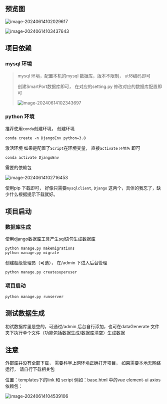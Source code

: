 ## 预览图

![image-20240614102029617](https://zzhaire-markdown.oss-cn-shanghai.aliyuncs.com/img/image-20240614102029617.png)

![image-20240614103437643](https://zzhaire-markdown.oss-cn-shanghai.aliyuncs.com/img/image-20240614103437643.png)

## 项目依赖

### mysql 环境

>mysql 环境，配置本机的mysql 数据库，版本不限制， utf8编码即可
>
>创建SmartPort数据库即可， 在对应的setting.py 修改对应的数据库配置即可
>
>![image-20240614102343697](https://zzhaire-markdown.oss-cn-shanghai.aliyuncs.com/img/image-20240614102343697.png)

### python 环境

推荐使用`conda`创建环境， 创建环境

```
conda create -n DjangoEnv python=3.8
```

激活环境 如果是配置了`Script`在环境变量， 直接`activate` `环境名` 即可

```
conda activate DjangoEnv
```

需要的依赖包

![image-20240614102716453](https://zzhaire-markdown.oss-cn-shanghai.aliyuncs.com/img/image-20240614102716453.png)

使用pip 下载即可， 好像只需要`mysqlclient`, `Django` 这两个，具体的我忘了，缺少什么根据提示下载就好。

## 项目启动

### 数据库生成

使用django数据库工具产生sql语句生成数据库

```
python manage.py makemigrations
python manage.py migrate
```

创建超级管理员（可选）， 在/admin 下进入后台管理

```
python manage.py createsuperuser
```

### 项目启动

```
python manage.py runserver
```

## 测试数据生成

初试数据库里是空的，可通过/admin 后台自行添加，也可在dataGenerate 文件夹下执行单个文件（功能包括数据生成/数据库清空）生成数据

## 注意

外部库并没有全部下载， 需要科学上网环境正确打开项目， 如果需要本地无网络运行， 请自行下载相关包

位置：templates下的link 和 script 例如：base.html 中的vue element-ui axios 依赖包：

![image-20240614104539106](https://zzhaire-markdown.oss-cn-shanghai.aliyuncs.com/img/image-20240614104539106.png)